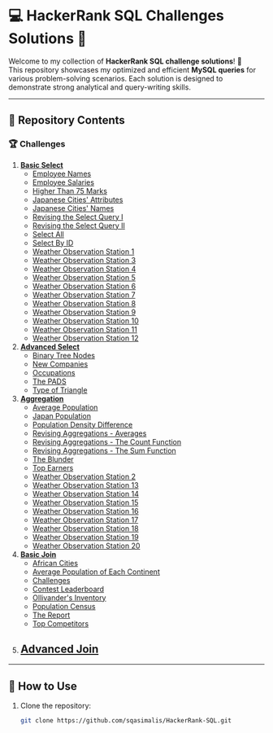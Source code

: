 # 💻 HackerRank SQL Challenges Solutions 🚀

Welcome to my collection of **HackerRank SQL challenge solutions**! 🥷  
This repository showcases my optimized and efficient **MySQL queries** for various problem-solving scenarios. Each solution is designed to demonstrate strong analytical and query-writing skills.  

---

## 📂 Repository Contents

### 🏆 Challenges
1. **[Basic Select](./Basic%20Select)**
   - [Employee Names](./Basic%20Select/Employee%20Names.sql)
   - [Employee Salaries](./Basic%20Select/Employee%20Salaries.sql)
   - [Higher Than 75 Marks](./Basic%20Select/Higher%20Than%2075%20Marks.sql)
   - [Japanese Cities' Attributes](./Basic%20Select/Japanese%20Cities'%20Attributes.sql)
   - [Japanese Cities' Names](./Basic%20Select/Japanese%20Cities'%20Names.sql)
   - [Revising the Select Query I](./Basic%20Select/Revising%20the%20Select%20Query%20I.sql)
   - [Revising the Select Query II](./Basic%20Select/Revising%20the%20Select%20Query%20II.sql)
   - [Select All](./Basic%20Select/Select%20All.sql)
   - [Select By ID](./Basic%20Select/Select%20By%20ID.sql)
   - [Weather Observation Station 1](./Basic%20Select/Weather%20Observation%20Station%201.sql)
   - [Weather Observation Station 3](./Basic%20Select/Weather%20Observation%20Station%203.sql)
   - [Weather Observation Station 4](./Basic%20Select/Weather%20Observation%20Station%204.sql)
   - [Weather Observation Station 5](./Basic%20Select/Weather%20Observation%20Station%205.sql)
   - [Weather Observation Station 6](./Basic%20Select/Weather%20Observation%20Station%206.sql)
   - [Weather Observation Station 7](./Basic%20Select/Weather%20Observation%20Station%207.sql)
   - [Weather Observation Station 8](./Basic%20Select/Weather%20Observation%20Station%208.sql)
   - [Weather Observation Station 9](./Basic%20Select/Weather%20Observation%20Station%209.sql)
   - [Weather Observation Station 10](./Basic%20Select/Weather%20Observation%20Station%2010.sql)
   - [Weather Observation Station 11](./Basic%20Select/Weather%20Observation%20Station%2011.sql)
   - [Weather Observation Station 12](./Basic%20Select/Weather%20Observation%20Station%2012.sql)
2. **[Advanced Select](./Advanced%20Select)**
   - [Binary Tree Nodes](./Advanced%20Select/Binary%20Tree%20Nodes.sql)
   - [New Companies](./Advanced%20Select/New%20Companies.sql)
   - [Occupations](./Advanced%20Select/Occupations.sql)
   - [The PADS](./Advanced%20Select/The%20PADS.sql)
   - [Type of Triangle](./Advanced%20Select/Type%20of%20Triangle.sql)
3. **[Aggregation](./Aggregation)**
   - [Average Population](./Aggregation/Average%20Population.sql)
   - [Japan Population](./Aggregation/Japan%20Population.sql)
   - [Population Density Difference](./Aggregation/Population%20Density%20Difference.sql)
   - [Revising Aggregations - Averages](./Aggregation/Revising%20Aggregations%20-%20Averages.sql)
   - [Revising Aggregations - The Count Function](./Aggregation/Revising%20Aggregations%20-%20The%20Count%20Function.sql)
   - [Revising Aggregations - The Sum Function](./Aggregation/Revising%20Aggregations%20-%20The%20Sum%20Function.sql)
   - [The Blunder](./Aggregation/The%20Blunder.sql)
   - [Top Earners](./Aggregation/Top%20Earners.sql)
   - [Weather Observation Station 2](./Aggregation/Weather%20Observation%20Station%202.sql)
   - [Weather Observation Station 13](./Aggregation/Weather%20Observation%20Station%2013.sql)
   - [Weather Observation Station 14](./Aggregation/Weather%20Observation%20Station%2014.sql)
   - [Weather Observation Station 15](./Aggregation/Weather%20Observation%20Station%2015.sql)
   - [Weather Observation Station 16](./Aggregation/Weather%20Observation%20Station%2016.sql)
   - [Weather Observation Station 17](./Aggregation/Weather%20Observation%20Station%2017.sql)
   - [Weather Observation Station 18](./Aggregation/Weather%20Observation%20Station%2018.sql)
   - [Weather Observation Station 19](./Aggregation/Weather%20Observation%20Station%2019.sql)
   - [Weather Observation Station 20](./Aggregation/Weather%20Observation%20Station%2020.sql)
4. **[Basic Join](./Basic%20Join)**
   - [African Cities](./Basic%20Join/African%20Cities.sql)
   - [Average Population of Each Continent](./Basic%20Join/Average%20Population%20of%20Each%20Continent.sql)
   - [Challenges](./Basic%20Join/Challenges.sql)
   - [Contest Leaderboard](./Basic%20Join/Contest%20Leaderboard.sql)
   - [Ollivander's Inventory](./Basic%20Join/Ollivander's%20Inventory.sql)
   - [Population Census](./Basic%20Join/Population%20Census.sql)
   - [The Report](./Basic%20Join/The%20Report.sql)
   - [Top Competitors](./Basic%20Join/Top%20Competitors.sql)
5. **[Advanced Join](./Advanced%20Join)**
   - 
---

## 🚀 How to Use

1. Clone the repository:  
   ```bash
   git clone https://github.com/sqasimalis/HackerRank-SQL.git
   
